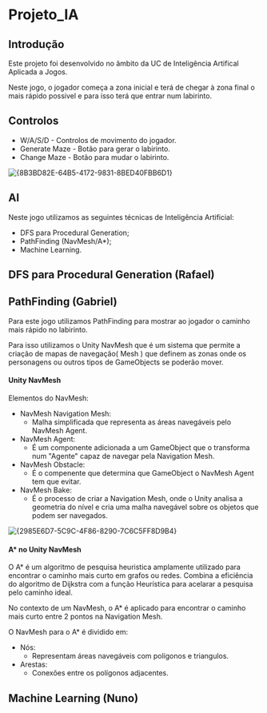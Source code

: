 # Projeto_IA
## Introdução
Este projeto foi desenvolvido no âmbito da UC de Inteligência Artifical Aplicada a Jogos.

Neste jogo, o jogador começa a zona inicial e terá de chegar à zona final o mais rápido possivel e para isso terá que entrar num labirinto.
## Controlos
- W/A/S/D - Controlos de movimento do jogador.
- Generate Maze - Botão para gerar o labirinto.
- Change Maze - Botão para mudar o labirinto.

![{8B3BD82E-64B5-4172-9831-8BED40FBB6D1}](https://github.com/user-attachments/assets/151ef20c-7786-424d-ac80-1602ec8f0553)

## AI
Neste jogo utilizamos as seguintes técnicas de Inteligência Artificial:
- DFS para Procedural Generation;
- PathFinding (NavMesh/A*);
- Machine Learning.


## DFS para Procedural Generation (Rafael)

## PathFinding (Gabriel)
Para este jogo utilizamos PathFinding para mostrar ao jogador o caminho mais rápido no labirinto.

Para isso utilizamos o Unity NavMesh que é um sistema que permite a criação de mapas de navegação( Mesh ) que definem as zonas onde os personagens ou outros tipos de GameObjects se poderão mover.
#### Unity NavMesh

Elementos do NavMesh:
- NavMesh Navigation Mesh:
  - Malha simplificada que representa as áreas navegáveis pelo NavMesh Agent.
- NavMesh Agent:
  - É um componente adicionada a um GameObject que o transforma num "Agente" capaz de navegar pela Navigation Mesh.
- NavMesh Obstacle:
  - É o compenente que determina que GameObject o NavMesh Agent tem que evitar.
- NavMesh Bake:
  - É o processo de criar a Navigation Mesh, onde o Unity analisa a geometria do nível e cria uma malha navegável sobre os objetos que podem ser navegados. 

![{2985E6D7-5C9C-4F86-8290-7C6C5FF8D9B4}](https://github.com/user-attachments/assets/5edcf1a5-5366-4ef0-b3d1-9cafcf79ecb2)

#### A* no Unity NavMesh
O A* é um algoritmo de pesquisa heuristica amplamente utilizado para encontrar o caminho mais curto em grafos ou redes. Combina a eficiência do algoritmo de Dijkstra com a função Heurística para acelarar a pesquisa pelo caminho ideal.

No contexto de um NavMesh, o A* é aplicado para encontrar o caminho mais curto entre 2 pontos na Navigation Mesh.

O NavMesh para o A* é dividido em:
- Nós:
  - Representam áreas navegáveis com polígonos e triangulos.
- Arestas:
  - Conexões entre os polígonos adjacentes.


## Machine Learning (Nuno)





